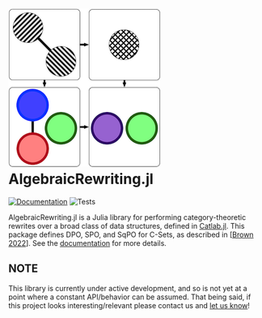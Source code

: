 # ![Logo](docs/src/assets/logo.png)  AlgebraicRewriting.jl
[![Documentation](https://github.com/AlgebraicJulia/AlgebraicRewriting.jl/workflows/Documentation/badge.svg)](https://algebraicjulia.github.io/AlgebraicRewriting.jl/dev/)
![Tests](https://github.com/AlgebraicJulia/AlgebraicRewriting.jl/workflows/Tests/badge.svg)

AlgebraicRewriting.jl is a Julia library for performing category-theoretic
rewrites over a broad class of data structures, defined in
[Catlab.jl](https://github.com/AlgebraicJulia/Catlab.jl).
This package defines DPO, SPO, and SqPO for C-Sets, as described in
[[Brown 2022](https://arxiv.org/abs/2111.03784)]. See the [documentation](https://algebraicjulia.github.io/AlgebraicRewriting.jl/dev/) for more details.



## NOTE
This library is currently under active development, and so is not yet at a
point where a constant API/behavior can be assumed. That being said, if this
project looks interesting/relevant please contact us and
[let us know](https://www.algebraicjulia.org/#contributing)!
